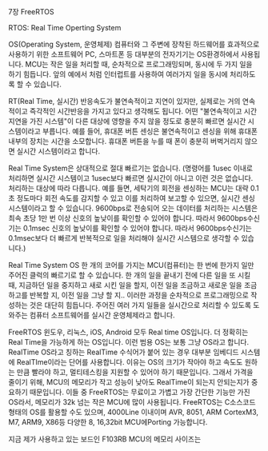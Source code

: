 7장 FreeRTOS

RTOS: Real Time Operting System

OS(Operating System, 운영체제)
컴퓨터와 그 주변에 장착된 하드웨어를 효과적으로 사용하기 위한 소프트웨어
PC, 스마트폰 등 대부분의 전자기기는 OS환경하에서 사용됩니다.
MCU는 작은 일을 처리할 때, 순차적으로 프로그래밍되며, 동시에 두 가지 일을 하기 힘듭니다. 앞의 예에서 처럼 인터럽트를 사용하여 여러가지 일을 동시에 처리하도록 할 수 있습니다.

RT(Real Time, 실시간)
반응속도가 불연속적이고 지연이 있지만, 실제로는 거의 연속적이고 즉각적인 시간반응을 가지고 있다고 생각해도 됩니다. 어떤 "불연속적이고 시간 지연을 가진 시스템"이 다른 대상에 영향을 주지 않을 정도로 충분히 빠르면 실시간 시스템이라고 부릅니다.
예를 들어, 휴대폰 버튼 센싱은 불연속적이고 센싱을 위해 휴대폰 내부의 장치는 시간을 소모합니다. 휴대폰 버튼을 누를 때 폰이 충분히 버벅거리지 않으면 실시간 시스템이라고 합니다.

Real Time System은 상대적으로 절대 빠르기는 없습니다.
(명령어를 1usec 이내로 처리하면 실시간 시스템이고 1usec보다 빠르면 실시간이 아니고 이런 것은 없습니다. 처리하는 대상에 따라 다릅니다.
예를 들면, 세탁기의 회전을 센싱하는 MCU는 대략 0.1초 정도마다 회전 속도를 감지할 수 있고 이를 처리하여 보고할 수 있으면, 실시간 센싱시스템이라고 할 수 있습니다.
9600bps로 전송되어 오는 데이터를 처리하는 시스템은 최속 초당 1만 번 이상 신호의 높낮이를 확인할 수 있어야 합니다. 따라서 9600bps수신기는 0.1msec 신호의 높낮이를 확인할 수 있어야 합니다. 따라서 9600bps수신기는 0.1msec보다 더 빠르게 반복적으로 일을 처리해야 실시간 시스템으로 생각할 수 있습니다.)

Real Time System OS
한 개의 코어를 가지는 MCU(컴퓨터)는 한 번에 한가지 일만 주어진 클럭의 빠르기로 할 수 있습니다. 한 개의 일을 끝내기 전에 다른 일을 또 시킬 때, 지금하던 일을 중지하고 새로 시킨 일을 할지, 이전 일을 조금하고 새로운 일을 조금하고를 반복할 지, 이전 일을 그냥 할 지.. 이러한 과정을 순차적으로 프로그래밍으로 작성하는 것은 대단히 힘듭니다.
주어진 여러 가지 일들을 실시간으로 처리할 수 있도록 도와주는 컴퓨터 소프트웨어를 실시간 운영체제라고 합니다.

FreeRTOS
윈도우, 리눅스, iOS, Android 모두 Real time OS입니다. 더 정확히는 Real Time을 가능하게 하는 OS입니다. 이런 범용 OS는 보통 그냥 OS라고 합니다. RealTime OS라고 칭하는 RealTime 수식어가 붙어 있는 경우 대부분 임베디드 시스템에 RealTIme이라는 단어를 사용합니다. 이유는 OS의 크기가 작아야 하고 속도도 원하는 만큼 빨라야 하고, 멀티테스킹을 지원할 수 있어야 하기 때문입니다.
그래서 가격을 줄이기 위해, MCU의 메모리가 작고 성능이 낮아도 RealTime이 되는지 안되는지가 중요하기 때문입니다. 이들 중 FreeRTOS는 무료이고 가볍고 가장 간단한 기능만 가진 OS라서, 메모리가 32k 넘는 작은 MCU에 많이 사용됩니다.
FreeRTOS는 C소스코드 형태의 OS를 활용할 수도 있으며, 4000Line 이내이며 AVR, 8051, ARM CortexM3, M7, ARM9, X86등 다양한 8, 16,32bit MCU에Porting 가능합니다.

지금 제가 사용하고 있는 보드인 F103RB MCU의 메모리 사이즈는
